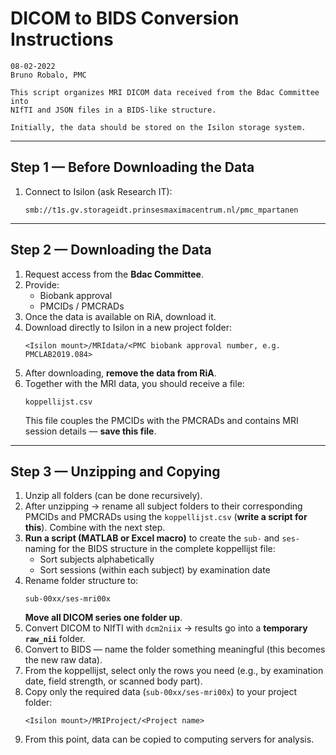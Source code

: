 # DICOM to BIDS Conversion Instructions

```text
08-02-2022
Bruno Robalo, PMC

This script organizes MRI DICOM data received from the Bdac Committee into
NIfTI and JSON files in a BIDS-like structure.

Initially, the data should be stored on the Isilon storage system.
```

---

## Step 1 — Before Downloading the Data
1. Connect to Isilon (ask Research IT):  
   ```
   smb://t1s.gv.storageidt.prinsesmaximacentrum.nl/pmc_mpartanen
   ```

---

## Step 2 — Downloading the Data
1. Request access from the **Bdac Committee**.  
2. Provide:
   - Biobank approval  
   - PMCIDs / PMCRADs  
3. Once the data is available on RiA, download it.  
4. Download directly to Isilon in a new project folder:  
   ```
   <Isilon mount>/MRIdata/<PMC biobank approval number, e.g. PMCLAB2019.084>
   ```
5. After downloading, **remove the data from RiA**.  
6. Together with the MRI data, you should receive a file:  
   ```
   koppellijst.csv
   ```
   This file couples the PMCIDs with the PMCRADs and contains MRI session details — **save this file**.

---

## Step 3 — Unzipping and Copying
1. Unzip all folders (can be done recursively).  
2. After unzipping → rename all subject folders to their corresponding PMCIDs and PMCRADs using the `koppellijst.csv` (**write a script for this**). Combine with the next step.  
3. **Run a script (MATLAB or Excel macro)** to create the `sub-` and `ses-` naming for the BIDS structure in the complete koppellijst file:  
   - Sort subjects alphabetically  
   - Sort sessions (within each subject) by examination date  
4. Rename folder structure to:  
   ```
   sub-00xx/ses-mri00x
   ```
   **Move all DICOM series one folder up**.  
5. Convert DICOM to NIfTI with `dcm2niix` → results go into a **temporary `raw_nii`** folder.  
6. Convert to BIDS — name the folder something meaningful (this becomes the new raw data).  
7. From the koppellijst, select only the rows you need (e.g., by examination date, field strength, or scanned body part).  
8. Copy only the required data (`sub-00xx/ses-mri00x`) to your project folder:  
   ```
   <Isilon mount>/MRIProject/<Project name>
   ```
9. From this point, data can be copied to computing servers for analysis.
